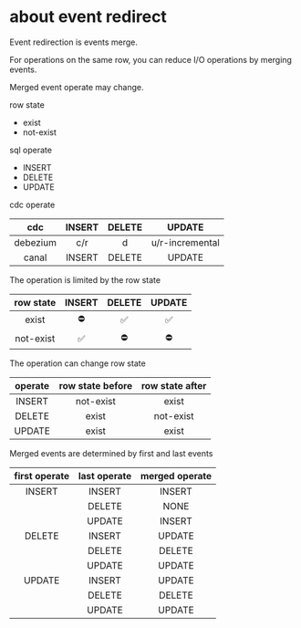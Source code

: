 

# about event redirect

Event redirection is events merge.

For operations on the same row, 
you can reduce I/O operations by merging events.

Merged event operate may change.



row state

- exist
- not-exist


sql operate 

- INSERT
- DELETE
- UPDATE


cdc operate

| cdc | INSERT | DELETE | UPDATE |
|:-----:|:-----:|:-----:|:-----:|
| debezium | c/r | d | u/r-incremental |
| canal | INSERT | DELETE | UPDATE |

The operation is limited by the row state

| row state  | INSERT | DELETE | UPDATE |
|:-----:|:-----:|:-----:|:-----:|
| exist | ⛔ | ✅ | ✅ |
| not-exist | ✅ | ⛔ | ⛔ |

The operation can change row state

| operate  | row state before | row state after | 
|:-----:|:-----:|:-----:|
| INSERT | not-exist | exist |
| DELETE | exist | not-exist |
| UPDATE | exist | exist |

Merged events are determined by first and last events

| first operate | last operate | merged operate | 
|:-----:|:-----:|:-----:|
| INSERT | INSERT | INSERT |
|  | DELETE | NONE |
|  | UPDATE | INSERT |
| DELETE | INSERT | UPDATE |
|  | DELETE | DELETE |
|  | UPDATE | UPDATE |
| UPDATE | INSERT | UPDATE |
|  | DELETE | DELETE |
|  | UPDATE | UPDATE |